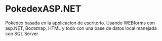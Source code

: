 # PokedexASP.NET
Pokedex basada en la applicacion de escritorio. Usando WEBforms con asp.NET, Bootstrap, HTML y todo con una base de datos local manejada con SQL Server
